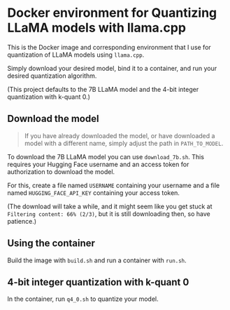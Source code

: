 # Docker environment for Quantizing LLaMA models with llama.cpp

This is the Docker image and corresponding environment that I use for quantization of LLaMA models using `llama.cpp`.

Simply download your desired model, bind it to a container, and run your desired quantization algorithm.

(This project defaults to the 7B LLaMA model and the 4-bit integer quantization with k-quant 0.)

## Download the model

> If you have already downloaded the model, or have downloaded a model with a different name, simply adjust the path in `PATH_TO_MODEL`.

To download the 7B LLaMA model you can use `download_7b.sh`. This requires your Hugging Face username and an access token for authorization to download the model.

For this, create a file named `USERNAME` containing your username and a file named `HUGGING_FACE_API_KEY` containing your access token.

(The download will take a while, and it might seem like you get stuck at `Filtering content: 66% (2/3)`, but it is still downloading then, so have patience.)

## Using the container

Build the image with `build.sh` and run a container with `run.sh`.

## 4-bit integer quantization with k-quant 0

In the container, run `q4_0.sh` to quantize your model.
